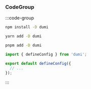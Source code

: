 ### CodeGroup

:::code-group

```bash [npm]
npm install -D dumi
```

```bash [yarn]
yarn add -D dumi
```

```bash [pnpm]
pnpm add -D dumi
```

```ts [.dumirc.ts]
import { defineConfig } from 'dumi';

export default defineConfig({
  // ...
});
```

:::
